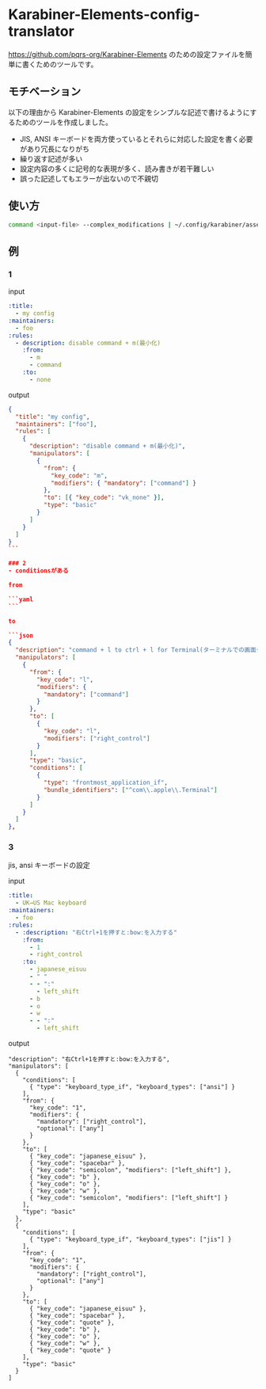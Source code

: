 # Karabiner-Elements-config-translator

https://github.com/pqrs-org/Karabiner-Elements のための設定ファイルを簡単に書くためのツールです。

## モチベーション

以下の理由から Karabiner-Elements の設定をシンプルな記述で書けるようにするためのツールを作成しました。

- JIS, ANSI キーボードを両方使っているとそれらに対応した設定を書く必要があり冗長になりがち
- 繰り返す記述が多い
- 設定内容の多くに記号的な表現が多く、読み書きが若干難しい
- 誤った記述してもエラーが出ないので不親切

## 使い方

```sh
command <input-file> --complex_modifications | ~/.config/karabiner/assets/complex_modifications/1234.json
```

## 例

### 1

input

```yaml
:title:
  - my config
:maintainers:
  - foo
:rules:
  - description: disable command + m(最小化)
    :from:
      - m
      - command
    :to:
      - none
```

output

````json
{
  "title": "my config",
  "maintainers": ["foo"],
  "rules": [
    {
      "description": "disable command + m(最小化)",
      "manipulators": [
        {
          "from": {
            "key_code": "m",
            "modifiers": { "mandatory": ["command"] }
          },
          "to": [{ "key_code": "vk_none" }],
          "type": "basic"
        }
      ]
    }
  ]
}
```

### 2
- conditionsがある

from

```yaml
```

to

```json
{
  "description": "command + l to ctrl + l for Terminal(ターミナルでの画面クリア対策)",
  "manipulators": [
    {
      "from": {
        "key_code": "l",
        "modifiers": {
          "mandatory": ["command"]
        }
      },
      "to": [
        {
          "key_code": "l",
          "modifiers": ["right_control"]
        }
      ],
      "type": "basic",
      "conditions": [
        {
          "type": "frontmost_application_if",
          "bundle_identifiers": ["^com\\.apple\\.Terminal"]
        }
      ]
    }
  ]
},
````

### 3

jis, ansi キーボードの設定

input

```yaml
:title:
  - UK→US Mac keyboard
:maintainers:
  - foo
:rules:
  - :description: "右Ctrl+1を押すと:bow:を入力する"
    :from:
      - 1
      - right_control
    :to:
      - japanese_eisuu
      - " "
      - - ":"
        - left_shift
      - b
      - o
      - w
      - - ":"
        - left_shift
```

output

```
"description": "右Ctrl+1を押すと:bow:を入力する",
"manipulators": [
  {
    "conditions": [
      { "type": "keyboard_type_if", "keyboard_types": ["ansi"] }
    ],
    "from": {
      "key_code": "1",
      "modifiers": {
        "mandatory": ["right_control"],
        "optional": ["any"]
      }
    },
    "to": [
      { "key_code": "japanese_eisuu" },
      { "key_code": "spacebar" },
      { "key_code": "semicolon", "modifiers": ["left_shift"] },
      { "key_code": "b" },
      { "key_code": "o" },
      { "key_code": "w" },
      { "key_code": "semicolon", "modifiers": ["left_shift"] }
    ],
    "type": "basic"
  },
  {
    "conditions": [
      { "type": "keyboard_type_if", "keyboard_types": ["jis"] }
    ],
    "from": {
      "key_code": "1",
      "modifiers": {
        "mandatory": ["right_control"],
        "optional": ["any"]
      }
    },
    "to": [
      { "key_code": "japanese_eisuu" },
      { "key_code": "spacebar" },
      { "key_code": "quote" },
      { "key_code": "b" },
      { "key_code": "o" },
      { "key_code": "w" },
      { "key_code": "quote" }
    ],
    "type": "basic"
  }
]
```
